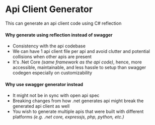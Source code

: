 ﻿# Api Client Generator

This can generate an api client code using C# reflection

#### Why generate using reflection instead of swagger
- Consistency with the api codebase
- We can have 1 api client file per api and avoid clutter and potential collisions when other apis are present
- It's .Net Core _(same framework as the api code)_, hence, more accessible, maintainable, and less hassle to setup than swagger codegen especially on customizability

#### Why use swagger generator instead
- It might not be in sync with open api spec
- Breaking changes from how .net generates api might break the generated api client as well
- You wish to generate multiple apis that were built with different platforms _(e.g. .net core, expressjs, php, python, etc.)_